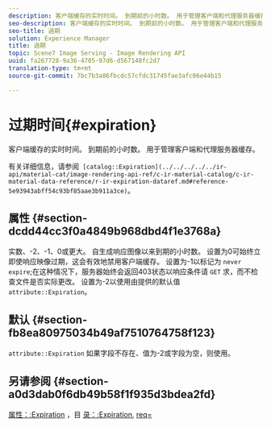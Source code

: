 ```yaml
---
description: 客户端缓存的实时时间。 到期前的小时数。 用于管理客户端和代理服务器缓存。
seo-description: 客户端缓存的实时时间。 到期前的小时数。 用于管理客户端和代理服务器缓存。
seo-title: 過期
solution: Experience Manager
title: 過期
topic: Scene7 Image Serving - Image Rendering API
uuid: fa267728-9a36-4705-97d6-d567148fc2d7
translation-type: tm+mt
source-git-commit: 7bc7b3a86fbcdc57cfdc31745fae3afc06e44b15

---
```



# 过期时间{#expiration}

客户端缓存的实时时间。 到期前的小时数。 用于管理客户端和代理服务器缓存。

有关详细信息，请参阅` [catalog::Expiration](../../../../../ir-api/material-cat/image-rendering-api-ref/c-ir-material-catalog/c-ir-material-data-reference/r-ir-expiration-dataref.md#reference-5e93943abff54c93bf85aae3b911a3ce)`。

## 属性 {#section-dcdd44cc3f0a4849b968dbd4f1e3768a}

实数、-2、-1、0或更大。 自生成响应图像以来到期的小时数。 设置为0可始终立即使响应映像过期，这会有效地禁用客户端缓存。 设置为-1以标记为 `never expire`;在这种情况下，服务器始终会返回403状态以响应条件请 `GET` 求，而不检查文件是否实际更改。 设置为-2以使用由提供的默认值 `attribute::Expiration`。

## 默认 {#section-fb8ea80975034b49af7510764758f123}

`attribute::Expiration` 如果字段不存在、值为-2或字段为空，则使用。

## 另请参阅 {#section-a0d3dab0f6db49b58f1f935d3bdea2fd}

[属性：:Expiration](../../../../../ir-api/material-cat/image-rendering-api-ref/c-ir-material-catalog/c-ir-attributes-reference/r-ir-expiration.md#reference-0f68ad8199c64bd4bc8d27dd78b7d996) ，目 [录：:Expiration](../../../../../ir-api/material-cat/image-rendering-api-ref/c-ir-material-catalog/c-ir-material-data-reference/r-ir-expiration-dataref.md#reference-5e93943abff54c93bf85aae3b911a3ce), [req=](../../../../../ir-api/http-protocol/image-rendering-api-ref/c-ir-http-protocol-ref/c-ir-http-protocol-command-reference/r-ir-req.md#reference-792b1a663fb64261bd2de2a209b847fb)
